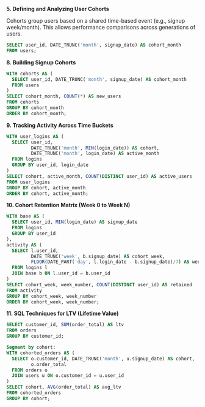 **5. Defining and Analyzing User Cohorts**

Cohorts group users based on a shared time-based event (e.g., signup week/month). 
This allows performance comparisons across generations of users.

```sql
SELECT user_id, DATE_TRUNC('month', signup_date) AS cohort_month
FROM users;
```

**8. Building Signup Cohorts**

```sql
WITH cohorts AS (
  SELECT user_id, DATE_TRUNC('month', signup_date) AS cohort_month
  FROM users
)
SELECT cohort_month, COUNT(*) AS new_users
FROM cohorts
GROUP BY cohort_month
ORDER BY cohort_month;
```

**9. Tracking Activity Across Time Buckets**

```sql
WITH user_logins AS (
  SELECT user_id,
         DATE_TRUNC('month', MIN(login_date)) AS cohort,
         DATE_TRUNC('month', login_date) AS active_month
  FROM logins
  GROUP BY user_id, login_date
)
SELECT cohort, active_month, COUNT(DISTINCT user_id) AS active_users
FROM user_logins
GROUP BY cohort, active_month
ORDER BY cohort, active_month;
```

**10. Cohort Retention Matrix (Week 0 to Week N)**

```sql
WITH base AS (
  SELECT user_id, MIN(login_date) AS signup_date
  FROM logins
  GROUP BY user_id
),
activity AS (
  SELECT l.user_id,
         DATE_TRUNC('week', b.signup_date) AS cohort_week,
         FLOOR(DATE_PART('day', l.login_date - b.signup_date)/7) AS week_number
  FROM logins l
  JOIN base b ON l.user_id = b.user_id
)
SELECT cohort_week, week_number, COUNT(DISTINCT user_id) AS retained
FROM activity
GROUP BY cohort_week, week_number
ORDER BY cohort_week, week_number;
```

**11. SQL Techniques for LTV (Lifetime Value)**

```sql
SELECT customer_id, SUM(order_total) AS ltv
FROM orders
GROUP BY customer_id;

Segment by cohort:
WITH cohorted_orders AS (
  SELECT o.customer_id, DATE_TRUNC('month', u.signup_date) AS cohort,
         o.order_total
  FROM orders o
  JOIN users u ON o.customer_id = u.user_id
)
SELECT cohort, AVG(order_total) AS avg_ltv
FROM cohorted_orders
GROUP BY cohort;
```
